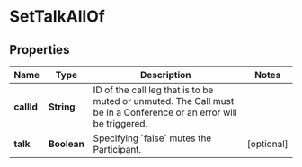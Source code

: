 

# SetTalkAllOf


## Properties

Name | Type | Description | Notes
------------ | ------------- | ------------- | -------------
**callId** | **String** | ID of the call leg that is to be muted or unmuted. The Call must be in a Conference or an error will be triggered. | 
**talk** | **Boolean** | Specifying &#x60;false&#x60; mutes the Participant. |  [optional]



